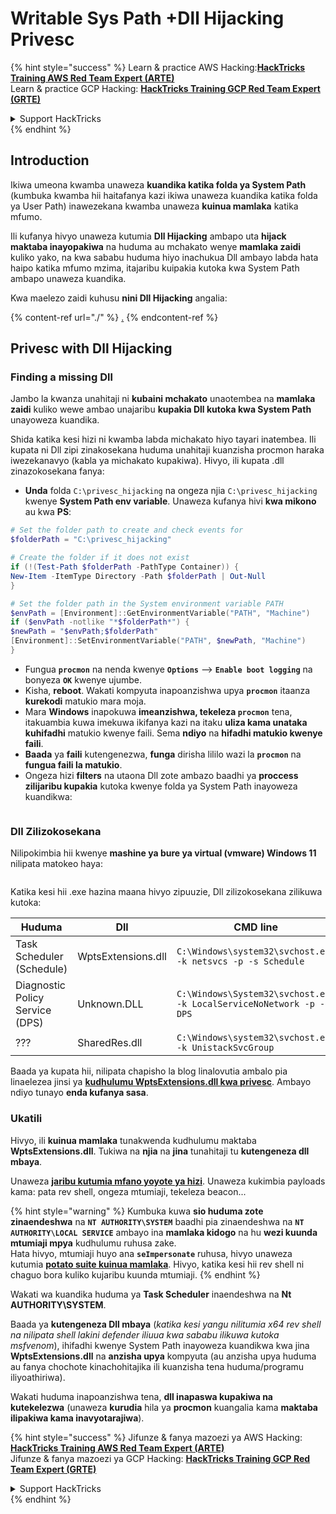 # Writable Sys Path +Dll Hijacking Privesc

{% hint style="success" %}
Learn & practice AWS Hacking:<img src="/.gitbook/assets/arte.png" alt="" data-size="line">[**HackTricks Training AWS Red Team Expert (ARTE)**](https://training.hacktricks.xyz/courses/arte)<img src="/.gitbook/assets/arte.png" alt="" data-size="line">\
Learn & practice GCP Hacking: <img src="/.gitbook/assets/grte.png" alt="" data-size="line">[**HackTricks Training GCP Red Team Expert (GRTE)**<img src="/.gitbook/assets/grte.png" alt="" data-size="line">](https://training.hacktricks.xyz/courses/grte)

<details>

<summary>Support HackTricks</summary>

* Check the [**subscription plans**](https://github.com/sponsors/carlospolop)!
* **Join the** 💬 [**Discord group**](https://discord.gg/hRep4RUj7f) or the [**telegram group**](https://t.me/peass) or **follow** us on **Twitter** 🐦 [**@hacktricks\_live**](https://twitter.com/hacktricks\_live)**.**
* **Share hacking tricks by submitting PRs to the** [**HackTricks**](https://github.com/carlospolop/hacktricks) and [**HackTricks Cloud**](https://github.com/carlospolop/hacktricks-cloud) github repos.

</details>
{% endhint %}

## Introduction

Ikiwa umeona kwamba unaweza **kuandika katika folda ya System Path** (kumbuka kwamba hii haitafanya kazi ikiwa unaweza kuandika katika folda ya User Path) inawezekana kwamba unaweza **kuinua mamlaka** katika mfumo.

Ili kufanya hivyo unaweza kutumia **Dll Hijacking** ambapo uta **hijack maktaba inayopakiwa** na huduma au mchakato wenye **mamlaka zaidi** kuliko yako, na kwa sababu huduma hiyo inachukua Dll ambayo labda hata haipo katika mfumo mzima, itajaribu kuipakia kutoka kwa System Path ambapo unaweza kuandika.

Kwa maelezo zaidi kuhusu **nini Dll Hijacking** angalia:

{% content-ref url="./" %}
[.](./)
{% endcontent-ref %}

## Privesc with Dll Hijacking

### Finding a missing Dll

Jambo la kwanza unahitaji ni **kubaini mchakato** unaotembea na **mamlaka zaidi** kuliko wewe ambao unajaribu **kupakia Dll kutoka kwa System Path** unayoweza kuandika.

Shida katika kesi hizi ni kwamba labda michakato hiyo tayari inatembea. Ili kupata ni Dll zipi zinakosekana huduma unahitaji kuanzisha procmon haraka iwezekanavyo (kabla ya michakato kupakiwa). Hivyo, ili kupata .dll zinazokosekana fanya:

* **Unda** folda `C:\privesc_hijacking` na ongeza njia `C:\privesc_hijacking` kwenye **System Path env variable**. Unaweza kufanya hivi **kwa mikono** au kwa **PS**:
```powershell
# Set the folder path to create and check events for
$folderPath = "C:\privesc_hijacking"

# Create the folder if it does not exist
if (!(Test-Path $folderPath -PathType Container)) {
New-Item -ItemType Directory -Path $folderPath | Out-Null
}

# Set the folder path in the System environment variable PATH
$envPath = [Environment]::GetEnvironmentVariable("PATH", "Machine")
if ($envPath -notlike "*$folderPath*") {
$newPath = "$envPath;$folderPath"
[Environment]::SetEnvironmentVariable("PATH", $newPath, "Machine")
}
```
* Fungua **`procmon`** na nenda kwenye **`Options`** --> **`Enable boot logging`** na bonyeza **`OK`** kwenye ujumbe.
* Kisha, **reboot**. Wakati kompyuta inapoanzishwa upya **`procmon`** itaanza **kurekodi** matukio mara moja.
* Mara **Windows** inapokuwa **imeanzishwa, tekeleza `procmon`** tena, itakuambia kuwa imekuwa ikifanya kazi na itaku **uliza kama unataka kuhifadhi** matukio kwenye faili. Sema **ndiyo** na **hifadhi matukio kwenye faili**.
* **Baada** ya **faili** kutengenezwa, **funga** dirisha lililo wazi la **`procmon`** na **fungua faili la matukio**.
* Ongeza hizi **filters** na utaona Dll zote ambazo baadhi ya **proccess zilijaribu kupakia** kutoka kwenye folda ya System Path inayoweza kuandikwa:

<figure><img src="../../../.gitbook/assets/image (945).png" alt=""><figcaption></figcaption></figure>

### Dll Zilizokosekana

Nilipokimbia hii kwenye **mashine ya bure ya virtual (vmware) Windows 11** nilipata matokeo haya:

<figure><img src="../../../.gitbook/assets/image (607).png" alt=""><figcaption></figcaption></figure>

Katika kesi hii .exe hazina maana hivyo zipuuzie, Dll zilizokosekana zilikuwa kutoka:

| Huduma                         | Dll                | CMD line                                                             |
| ------------------------------- | ------------------ | -------------------------------------------------------------------- |
| Task Scheduler (Schedule)       | WptsExtensions.dll | `C:\Windows\system32\svchost.exe -k netsvcs -p -s Schedule`          |
| Diagnostic Policy Service (DPS) | Unknown.DLL        | `C:\Windows\System32\svchost.exe -k LocalServiceNoNetwork -p -s DPS` |
| ???                             | SharedRes.dll      | `C:\Windows\system32\svchost.exe -k UnistackSvcGroup`                |

Baada ya kupata hii, nilipata chapisho la blog linalovutia ambalo pia linaelezea jinsi ya [**kudhulumu WptsExtensions.dll kwa privesc**](https://juggernaut-sec.com/dll-hijacking/#Windows\_10\_Phantom\_DLL\_Hijacking\_-\_WptsExtensionsdll). Ambayo ndiyo tunayo **enda kufanya sasa**.

### Ukatili

Hivyo, ili **kuinua mamlaka** tunakwenda kudhulumu maktaba **WptsExtensions.dll**. Tukiwa na **njia** na **jina** tunahitaji tu **kutengeneza dll mbaya**.

Unaweza [**jaribu kutumia mfano yoyote ya hizi**](./#creating-and-compiling-dlls). Unaweza kukimbia payloads kama: pata rev shell, ongeza mtumiaji, tekeleza beacon...

{% hint style="warning" %}
Kumbuka kuwa **sio huduma zote zinaendeshwa** na **`NT AUTHORITY\SYSTEM`** baadhi pia zinaendeshwa na **`NT AUTHORITY\LOCAL SERVICE`** ambayo ina **mamlaka kidogo** na hu **wezi kuunda mtumiaji mpya** kudhulumu ruhusa zake.\
Hata hivyo, mtumiaji huyo ana **`seImpersonate`** ruhusa, hivyo unaweza kutumia [**potato suite kuinua mamlaka**](../roguepotato-and-printspoofer.md). Hivyo, katika kesi hii rev shell ni chaguo bora kuliko kujaribu kuunda mtumiaji.
{% endhint %}

Wakati wa kuandika huduma ya **Task Scheduler** inaendeshwa na **Nt AUTHORITY\SYSTEM**.

Baada ya **kutengeneza Dll mbaya** (_katika kesi yangu nilitumia x64 rev shell na nilipata shell lakini defender iliuua kwa sababu ilikuwa kutoka msfvenom_), ihifadhi kwenye System Path inayoweza kuandikwa kwa jina **WptsExtensions.dll** na **anzisha upya** kompyuta (au anzisha upya huduma au fanya chochote kinachohitajika ili kuanzisha tena huduma/programu iliyoathiriwa).

Wakati huduma inapoanzishwa tena, **dll inapaswa kupakiwa na kutekelezwa** (unaweza **kurudia** hila ya **procmon** kuangalia kama **maktaba ilipakiwa kama inavyotarajiwa**).

{% hint style="success" %}
Jifunze & fanya mazoezi ya AWS Hacking:<img src="/.gitbook/assets/arte.png" alt="" data-size="line">[**HackTricks Training AWS Red Team Expert (ARTE)**](https://training.hacktricks.xyz/courses/arte)<img src="/.gitbook/assets/arte.png" alt="" data-size="line">\
Jifunze & fanya mazoezi ya GCP Hacking: <img src="/.gitbook/assets/grte.png" alt="" data-size="line">[**HackTricks Training GCP Red Team Expert (GRTE)**<img src="/.gitbook/assets/grte.png" alt="" data-size="line">](https://training.hacktricks.xyz/courses/grte)

<details>

<summary>Support HackTricks</summary>

* Angalia [**mpango wa usajili**](https://github.com/sponsors/carlospolop)!
* **Jiunge na** 💬 [**kikundi cha Discord**](https://discord.gg/hRep4RUj7f) au [**kikundi cha telegram**](https://t.me/peass) au **fuata** sisi kwenye **Twitter** 🐦 [**@hacktricks\_live**](https://twitter.com/hacktricks\_live)**.**
* **Shiriki hila za udukuzi kwa kuwasilisha PRs kwa** [**HackTricks**](https://github.com/carlospolop/hacktricks) na [**HackTricks Cloud**](https://github.com/carlospolop/hacktricks-cloud) github repos.

</details>
{% endhint %}
